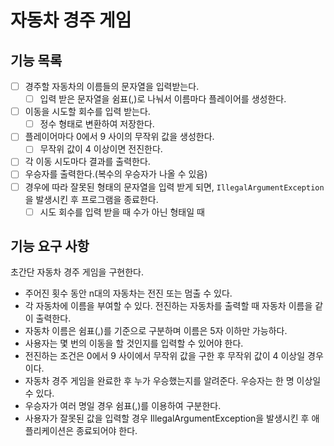 # 자동차 경주 게임

## 기능 목록
- [ ] 경주할 자동차의 이름들의 문자열을 입력받는다.
    - [ ] 입력 받은 문자열을 쉼표(,)로 나눠서 이름마다 플레이어를 생성한다.
- [ ] 이동을 시도할 회수를 입력 받는다.
    - [ ] 정수 형태로 변환하여 저장한다.
- [ ] 플레이어마다 0에서 9 사이의 무작위 값을 생성한다.
    - [ ] 무작위 값이 4 이상이면 전진한다.
- [ ] 각 이동 시도마다 결과를 출력한다.
- [ ] 우승자를 출력한다.(복수의 우승자가 나올 수 있음)
- [ ] 경우에 따라 잘못된 형태의 문자열을 입력 받게 되면,
  `IllegalArgumentException`을 발생시킨 후 프로그램을 종료한다.
    - [ ] 시도 회수를 입력 받을 때 수가 아닌 형태일 때

## 기능 요구 사항
초간단 자동차 경주 게임을 구현한다.

- 주어진 횟수 동안 n대의 자동차는 전진 또는 멈출 수 있다.
- 각 자동차에 이름을 부여할 수 있다. 전진하는 자동차를 출력할 때 자동차 이름을 같이 출력한다.
- 자동차 이름은 쉼표(,)를 기준으로 구분하며 이름은 5자 이하만 가능하다.
- 사용자는 몇 번의 이동을 할 것인지를 입력할 수 있어야 한다.
- 전진하는 조건은 0에서 9 사이에서 무작위 값을 구한 후 무작위 값이 4 이상일 경우이다.
- 자동차 경주 게임을 완료한 후 누가 우승했는지를 알려준다. 우승자는 한 명 이상일 수 있다.
- 우승자가 여러 명일 경우 쉼표(,)를 이용하여 구분한다.
- 사용자가 잘못된 값을 입력할 경우 IllegalArgumentException을 발생시킨 후 애플리케이션은 종료되어야 한다.